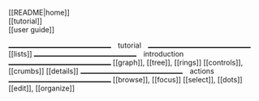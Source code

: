 [[README|home]]  
[[tutorial]]  
[[user guide]]  

<hr style="width: 40%; display: inline-block; border-top: 1px solid #000; margin: 0;">
<span style="padding: 0 10px;">tutorial</span>
<hr style="width: 40%; display: inline-block; border-top: 1px solid #000; margin: 0;">
[[lists]]  

<hr style="width: 40%; display: inline-block; border-top: 1px solid #000; margin: 0;">
<span style="padding: 0 10px;">introduction</span>
<hr style="width: 40%; display: inline-block; border-top: 1px solid #000; margin: 0;">
[[graph]], [[tree]], [[rings]]  
[[controls]], [[crumbs]]  
[[details]]  

<hr style="width: 40%; display: inline-block; border-top: 1px solid #000; margin: 0;">
<span style="padding: 0 10px;">actions</span>
<hr style="width: 40%; display: inline-block; border-top: 1px solid #000; margin: 0;">
[[browse]], [[focus]]  
[[select]], [[dots]]  
[[edit]], [[organize]]  
